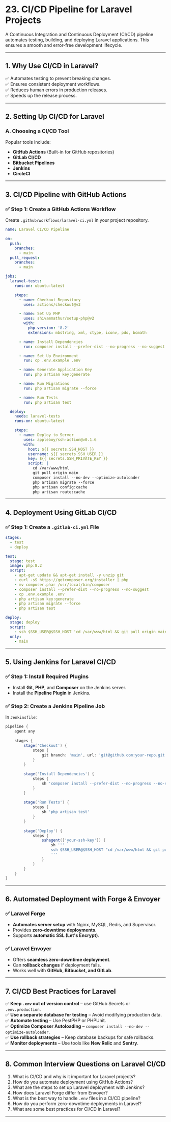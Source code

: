 # **23. CI/CD Pipeline for Laravel Projects**

A Continuous Integration and Continuous Deployment (CI/CD) pipeline automates testing, building, and deploying Laravel applications. This ensures a smooth and error-free development lifecycle.

---

## **1. Why Use CI/CD in Laravel?**
✅ Automates testing to prevent breaking changes.  
✅ Ensures consistent deployment workflows.  
✅ Reduces human errors in production releases.  
✅ Speeds up the release process.

---

## **2. Setting Up CI/CD for Laravel**

### **A. Choosing a CI/CD Tool**
Popular tools include:
- **GitHub Actions** (Built-in for GitHub repositories)
- **GitLab CI/CD**
- **Bitbucket Pipelines**
- **Jenkins**
- **CircleCI**

---

## **3. CI/CD Pipeline with GitHub Actions**

### ✅ **Step 1: Create a GitHub Actions Workflow**
Create `.github/workflows/laravel-ci.yml` in your project repository.

```yaml
name: Laravel CI/CD Pipeline

on:
  push:
    branches:
      - main
  pull_request:
    branches:
      - main

jobs:
  laravel-tests:
    runs-on: ubuntu-latest

    steps:
      - name: Checkout Repository
        uses: actions/checkout@v3

      - name: Set Up PHP
        uses: shivammathur/setup-php@v2
        with:
          php-version: '8.2'
          extensions: mbstring, xml, ctype, iconv, pdo, bcmath

      - name: Install Dependencies
        run: composer install --prefer-dist --no-progress --no-suggest

      - name: Set Up Environment
        run: cp .env.example .env

      - name: Generate Application Key
        run: php artisan key:generate

      - name: Run Migrations
        run: php artisan migrate --force

      - name: Run Tests
        run: php artisan test

  deploy:
    needs: laravel-tests
    runs-on: ubuntu-latest

    steps:
      - name: Deploy to Server
        uses: appleboy/ssh-action@v0.1.6
        with:
          host: ${{ secrets.SSH_HOST }}
          username: ${{ secrets.SSH_USER }}
          key: ${{ secrets.SSH_PRIVATE_KEY }}
          script: |
            cd /var/www/html
            git pull origin main
            composer install --no-dev --optimize-autoloader
            php artisan migrate --force
            php artisan config:cache
            php artisan route:cache
```

---

## **4. Deployment Using GitLab CI/CD**

### ✅ **Step 1: Create a `.gitlab-ci.yml` File**

```yaml
stages:
  - test
  - deploy

test:
  stage: test
  image: php:8.2
  script:
    - apt-get update && apt-get install -y unzip git
    - curl -sS https://getcomposer.org/installer | php
    - mv composer.phar /usr/local/bin/composer
    - composer install --prefer-dist --no-progress --no-suggest
    - cp .env.example .env
    - php artisan key:generate
    - php artisan migrate --force
    - php artisan test

deploy:
  stage: deploy
  script:
    - ssh $SSH_USER@$SSH_HOST 'cd /var/www/html && git pull origin main && composer install --no-dev --optimize-autoloader && php artisan migrate --force && php artisan config:cache && php artisan route:cache'
  only:
    - main
```

---

## **5. Using Jenkins for Laravel CI/CD**

### ✅ **Step 1: Install Required Plugins**
- Install **Git**, **PHP**, and **Composer** on the Jenkins server.
- Install the **Pipeline Plugin** in Jenkins.

### ✅ **Step 2: Create a Jenkins Pipeline Job**
In `Jenkinsfile`:
```groovy
pipeline {
    agent any
    
    stages {
        stage('Checkout') {
            steps {
                git branch: 'main', url: 'git@github.com:your-repo.git'
            }
        }
        
        stage('Install Dependencies') {
            steps {
                sh 'composer install --prefer-dist --no-progress --no-suggest'
            }
        }
        
        stage('Run Tests') {
            steps {
                sh 'php artisan test'
            }
        }
        
        stage('Deploy') {
            steps {
                sshagent(['your-ssh-key']) {
                    sh '''
                    ssh $SSH_USER@$SSH_HOST "cd /var/www/html && git pull origin main && composer install --no-dev --optimize-autoloader && php artisan migrate --force && php artisan config:cache && php artisan route:cache"
                    '''
                }
            }
        }
    }
}
```

---

## **6. Automated Deployment with Forge & Envoyer**

### ✅ **Laravel Forge**
- **Automates server setup** with Nginx, MySQL, Redis, and Supervisor.
- Provides **zero-downtime deployments**.
- Supports **automatic SSL (Let's Encrypt)**.

### ✅ **Laravel Envoyer**
- Offers **seamless zero-downtime deployment**.
- Can **rollback changes** if deployment fails.
- Works well with **GitHub, Bitbucket, and GitLab**.

---

## **7. CI/CD Best Practices for Laravel**
✅ **Keep `.env` out of version control** – use GitHub Secrets or `.env.production`.  
✅ **Use a separate database for testing** – Avoid modifying production data.  
✅ **Automate testing** – Use PestPHP or PHPUnit.  
✅ **Optimize Composer Autoloading** – `composer install --no-dev --optimize-autoloader`.  
✅ **Use rollback strategies** – Keep database backups for safe rollbacks.  
✅ **Monitor deployments** – Use tools like **New Relic** and **Sentry**.

---

## **8. Common Interview Questions on Laravel CI/CD**
1. What is CI/CD and why is it important for Laravel projects?
2. How do you automate deployment using GitHub Actions?
3. What are the steps to set up Laravel deployment with Jenkins?
4. How does Laravel Forge differ from Envoyer?
5. What is the best way to handle `.env` files in a CI/CD pipeline?
6. How do you perform zero-downtime deployments in Laravel?
7. What are some best practices for CI/CD in Laravel?

---


